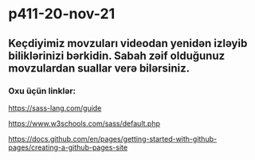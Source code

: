 # p411-20-nov-21

## Keçdiyimiz movzuları videodan yenidən izləyib biliklərinizi bərkidin. Sabah zəif olduğunuz movzulardan suallar verə bilərsiniz.

### Oxu üçün linklər:

https://sass-lang.com/guide

https://www.w3schools.com/sass/default.php

https://docs.github.com/en/pages/getting-started-with-github-pages/creating-a-github-pages-site
